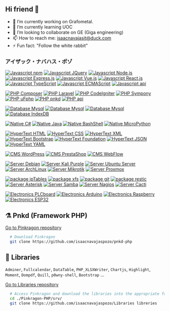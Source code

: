 ## Hi friend 👋

<!--
**isaacnavajaspozo/isaacnavajaspozo** is a ✨ _special_ ✨ repository because its `README.md` (this file) appears on your GitHub profile.

Here are some ideas to get you started:
-->

- 🔭 I’m currently working on Grafometal.
- 🌱 I’m currently learning UOC
- 👯 I’m looking to collaborate on GE (Giga engineering)
- 📫 How to reach me: isaacnavajasit@duck.com
- ⚡ Fun fact: "Follow the white rabbit"

### アイザック・ナバハス・ポゾ

[![Javascript npm](https://img.shields.io/badge/JavaScript-npm/npx-yellow)](https://www.npmjs.com/)
[![Javascript JQuery](https://img.shields.io/badge/JavaScript-JQuery-yellow)](https://jquery.com/)
[![Javascript Node.js](https://img.shields.io/badge/JavaScript-Node.js-yellow)](https://nodejs.org/en)
[![Javascript Express.js](https://img.shields.io/badge/JavaScript-Express.js-yellow)](https://expressjs.com/es/)
[![Javascript Vue.js](https://img.shields.io/badge/JavaScript-Vue.js-yellow)](https://vuejs.org/)
[![Javascript React.js](https://img.shields.io/badge/JavaScript-React.js-yellow)](https://es.react.dev/)
[![Javascript TypeScript](https://img.shields.io/badge/JavaScript-TypeScript-yellow)](https://www.typescriptlang.org/)
[![Javascript ECMAScript](https://img.shields.io/badge/JavaScript-ECMAScript-yellow)](https://ecma-international.org/)
[![Javascript api](https://img.shields.io/badge/JavaScript-api-yellow)](https://www.javascript.com/)

[![PHP Composer](https://img.shields.io/badge/PHP-Composer-blue)](https://getcomposer.org/)
[![PHP Laravel](https://img.shields.io/badge/PHP-Laravel-blue)](https://laravel.com/)
[![PHP CodeIgniter](https://img.shields.io/badge/PHP-CodeIgniter-blue)](https://codeigniter.com/)
[![PHP Sympony](https://img.shields.io/badge/PHP-Sympony-blue)](https://symfony.com/)
[![PHP uFphp](https://img.shields.io/badge/PHP-uFphp-blue)](https://grafometal.es/)
[![PHP pnkd](https://img.shields.io/badge/PHP-pnkd-blue)](https://github.com/isaacnavajaspozo/pnkd-php)
[![PHP api](https://img.shields.io/badge/PHP-api-blue)](https://www.php.net/manual/en/mysqlinfo.api.choosing.php)

[![Database Mysql](https://img.shields.io/badge/Database-Mysql-green)](https://www.mysql.com/)
[![Database Mysql](https://img.shields.io/badge/Database-SQL-green)](https://www.iso.org/standard/76583.html)
[![Database Mysql](https://img.shields.io/badge/Database-MongoDB-green)](https://www.mongodb.com/es)
[![Database IndexDB](https://img.shields.io/badge/Database-IndexDB-green)](https://www.w3.org/TR/IndexedDB/)

[![Native C#](https://img.shields.io/badge/Native-C-red)](https://www.iso.org/standard/74528.html)
[![Native Java](https://img.shields.io/badge/Native-Java-red)](https://www.java.com/es/)
[![Native BashShell](https://img.shields.io/badge/Native-BashShell-red)](https://www.java.com/es/)
[![Native MicroPython](https://img.shields.io/badge/Native-MicroPython-red)](https://micropython.org/)

[![HyperText HTML](https://img.shields.io/badge/HyperText-HTML-orange)](https://www.w3.org/html/)
[![HyperText CSS](https://img.shields.io/badge/HyperText-CSS-orange)](https://www.w3.org/Style/CSS/)
[![HyperText XML](https://img.shields.io/badge/HyperText-XML-orange)](https://www.w3.org/XML/)
[![HyperText Bootstrap](https://img.shields.io/badge/HyperText-Bootstrap-orange)](https://getbootstrap.com/)
[![HyperText Foundation](https://img.shields.io/badge/HyperText-Foundation-orange)](https://get.foundation/)
[![HyperText JSON](https://img.shields.io/badge/HyperText-JSON-orange)](https://www.json.org/json-es.html)
[![HyperText YAML](https://img.shields.io/badge/HyperText-YAML-orange)](https://yaml.org/)

[![CMS WordPress](https://img.shields.io/badge/CMS-WordPress-grey)](https://developer.wordpress.org/)
[![CMS PrestaShop](https://img.shields.io/badge/CMS-PrestaShop-grey)](https://devdocs.prestashop-project.org/)
[![CMS WebFlow](https://img.shields.io/badge/CMS-WebFlow-grey)](https://webflow.com/)

[![Server Debian](https://img.shields.io/badge/Server-Debian-18c2c3)](https://www.debian.org/index.es.html)
[![Server Kali Purple](https://img.shields.io/badge/Server-KaliPurple-18c2c3)](https://www.kali.org/blog/kali-linux-2023-1-release/)
[![Server Ubuntu Server](https://img.shields.io/badge/Server-UbuntuServer-18c2c3)](https://www.kali.org/)
[![Server ArchLinux](https://img.shields.io/badge/Server-ArchLinux-18c2c3)](https://archlinux.org/)
[![Server Mikrotik](https://img.shields.io/badge/Server-Mikrotik-18c2c3)](https://mikrotik.com/)
[![Server Proxmox](https://img.shields.io/badge/Server-Proxmox-18c2c3)](https://www.proxmox.com/en/)

[![package ipTables](https://img.shields.io/badge/package-ipTables-pink)](<[https://www.netfilter.org/](https://www.netfilter.org/projects/iptables/index.html)>)
[![package xfs](https://img.shields.io/badge/package-xfs-pink)](https://www.hpe.com/us/en/compute/hpc/supercomputing/cray-exascale-supercomputer.html)
[![package git](https://img.shields.io/badge/package-Git-pink)](https://git-scm.com/)
[![package restic](https://img.shields.io/badge/package-restick-pink)](https://restic.net/)
[![Server Asterisk](https://img.shields.io/badge/Server-Asterisk-pink)](https://www.asterisk.org/)
[![Server Samba](https://img.shields.io/badge/Server-Samba-pink)](https://www.samba.org/)
[![Server Nagios](https://img.shields.io/badge/Server-Nagios-pink)](https://www.nagios.org/)
[![Server Cacti](https://img.shields.io/badge/Server-Cacti-pink)](https://www.cacti.net/)

[![Electronics PLCboard](https://img.shields.io/badge/Electronics-PLCboard-000000)](https://jlcpcb.com/)
[![Electronics Arduino](https://img.shields.io/badge/Electronics-Arduino-000000)](<[https://www.hpe.com/us/en/compute/hpc/supercomputing/cray-exascale-supercomputer.html](https://www.arduino.cc/)>)
[![Electronics Raspberry](https://img.shields.io/badge/Electronics-Raspberry-000000)](<[https://www.hpe.com/us/en/compute/hpc/supercomputing/cray-exascale-supercomputer.html](https://www.raspberrypi.com/)>)
[![Electronics ESP32](https://img.shields.io/badge/Electronics-ESP32-000000)](https://www.espressif.com/en/products/socs/esp32)

## ⚗️ Pnkd (Framework PHP)

[Go to Pinkragon repository](https://github.com/isaacnavajaspozo/pnkd-php)

```bash
  # Download Pinkragon
  git clone https://github.com/isaacnavajaspozo/pnkd-php

```

## 🔮 Libraries

`Adminer`, `Fullcalendar`, `DataTable`, `PHP_XLSXWriter`, `Chartjs`, `Highlight`, `Moment`, `Dompdf`, `Quill`, `p0wny-shell`, `Bootstrap` ...

[Go to Libraries repository](https://github.com/isaacnavajaspozo/Libraries)

```bash
  # Access Pinkragon and download the libraries into the appropriate folder.
  cd ./Pinkragon-PHP/srv/
  git clone https://github.com/isaacnavajaspozo/Libraries libreries
```
